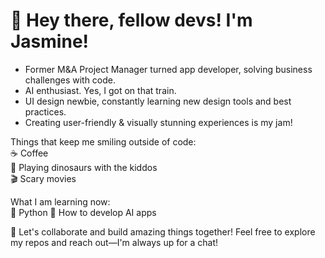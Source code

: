 # 👋 Hey there, fellow devs! I'm Jasmine!

<ul>
  <li>Former M&A Project Manager turned app developer, solving business challenges with code.</li>
  <li>AI enthusiast. Yes, I got on that train.</li>
  <li>UI design newbie, constantly learning new design tools and best practices.</li>
  <li>Creating user-friendly & visually stunning experiences is my jam!</li>
</ul>

Things that keep me smiling outside of code: <br>
☕ Coffee <br> 
🦖 Playing dinosaurs with the kiddos <br> 
🎬 Scary movies

What I am learning now: <br>
🐍 Python
🤖 How to develop AI apps

🤝 Let's collaborate and build amazing things together! Feel free to explore my repos and reach out—I'm always up for a chat!

